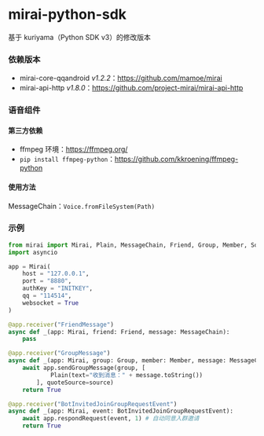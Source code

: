 # mirai-python-sdk
基于 kuriyama（Python SDK v3）的修改版本
### 依赖版本
- mirai-core-qqandroid *v1.2.2*：https://github.com/mamoe/mirai
- mirai-api-http *v1.8.0*：https://github.com/project-mirai/mirai-api-http
### 语音组件
#### 第三方依赖
- ffmpeg 环境：https://ffmpeg.org/
- `pip install ffmpeg-python`：https://github.com/kkroening/ffmpeg-python
#### 使用方法
MessageChain：`Voice.fromFileSystem(Path)`
### 示例
```python
from mirai import Mirai, Plain, MessageChain, Friend, Group, Member, Source, BotInvitedJoinGroupRequestEvent
import asyncio

app = Mirai(
    host = "127.0.0.1",
    port = "8880",
    authKey = "INITKEY",
    qq = "114514",
    websocket = True
)

@app.receiver("FriendMessage")
async def _(app: Mirai, friend: Friend, message: MessageChain):
    pass

@app.receiver("GroupMessage")
async def _(app: Mirai, group: Group, member: Member, message: MessageChain, source: Source):
    await app.sendGroupMessage(group, [
            Plain(text="收到消息：" + message.toString())
        ], quoteSource=source)
    return True

@app.receiver("BotInvitedJoinGroupRequestEvent")
async def _(app: Mirai, event: BotInvitedJoinGroupRequestEvent):
    await app.respondRequest(event, 1) # 自动同意入群邀请
    return True
```
